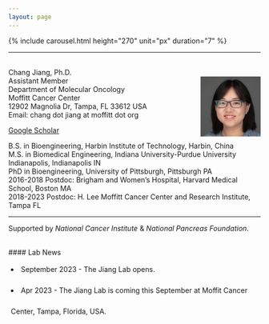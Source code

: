 ```yaml
---
layout: page
---
```


{% include carousel.html height="270" unit="px" duration="7" %}
<br>

---

<!-- {% include JB/setup %} -->

<br>
Chang Jiang, Ph.D. <br>
<img style="float: right;width:120px;height:120px;" 
src="/assets/themes/twitter/bootstrap/img/cj_s.jpg"> 
Assistant Member<br>
Department of Molecular Oncology <br>
Moffitt Cancer Center <br>
12902 Magnolia Dr, Tampa, FL 33612 USA <br>
Email: chang dot jiang at moffitt dot org

[Google
Scholar](https://scholar.google.com/citations?user=yV9xcBwAAAAJ&hl=en)


B.S. in Bioengineering, Harbin Institute of Technology, Harbin, China <br>
M.S. in Biomedical Engineering, Indiana University-Purdue University
Indianapolis, Indianapolis IN <br>
PhD in Bioengineering, University of Pittsburgh, Pittsburgh PA <br>
2016-2018    Postdoc:  Brigham and Women’s Hospital, Harvard Medical
School, Boston MA <br>
2018-2023 Postdoc: H. Lee Moffitt Cancer Center and Research Institute, Tampa FL

---
Supported by *National Cancer Institute* & *National Pancreas Foundation*.

<br>
#### Lab News

<div
style="height:240px;line-height:3em;overflow:scroll;padding:5px;"> 

<li>September 2023 - The Jiang Lab opens.</li>

<li>Apr 2023 - The Jiang Lab is coming this September at Moffit Cancer Center,
Tampa, Florida, USA.</li>

</div>

<br>


